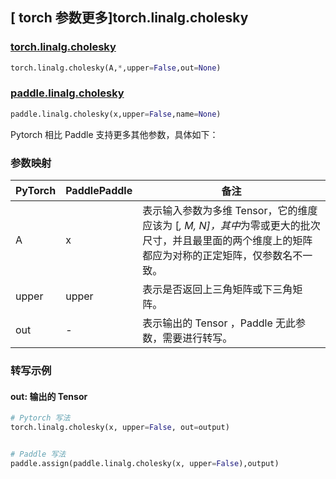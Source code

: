 ## [ torch 参数更多]torch.linalg.cholesky

### [torch.linalg.cholesky](https://pytorch.org/docs/stable/generated/torch.linalg.cholesky.html?highlight=linalg+cholesky#torch.linalg.cholesky)

```python
torch.linalg.cholesky(A,*,upper=False,out=None)
```

### [paddle.linalg.cholesky](https://www.paddlepaddle.org.cn/documentation/docs/zh/api/paddle/linalg/cholesky_cn.html)

```python
paddle.linalg.cholesky(x,upper=False,name=None)
```

Pytorch 相比 Paddle 支持更多其他参数，具体如下：

### 参数映射
| PyTorch | PaddlePaddle | 备注 |
| ------- | ------- | ------- |
| A | x | 表示输入参数为多维 Tensor，它的维度应该为 [*, M, N]，其中*为零或更大的批次尺寸，并且最里面的两个维度上的矩阵都应为对称的正定矩阵，仅参数名不一致。 |
| upper | upper | 表示是否返回上三角矩阵或下三角矩阵。 |
| out | - | 表示输出的 Tensor ，Paddle 无此参数，需要进行转写。 |

### 转写示例

#### out: 输出的 Tensor

```python
# Pytorch 写法
torch.linalg.cholesky(x, upper=False, out=output)


# Paddle 写法
paddle.assign(paddle.linalg.cholesky(x, upper=False),output)
```

